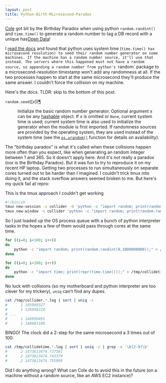 ```yaml
---
layout: post
title: Python-Birth-Microsecond-Paradox
---
```


[Cole](http://uglyboxer.github.io/) got bit by the Birthday Paradox when using python `random.randint()` and `time.time()` to generate a random number to tag a DB record with a unique has[Open Data](http://storage.googleapis.com/books/ngrams/books/datasetsv2.html)!

I [read the docs](https://docs.python.org/2/library/random.html) and found that python uses system time (`time.time() has microsecond resolution) to seed their random number generator on some machines. If the machine has a random number source, it'll use that instead. The servers where this happened must not have a random source, so appending a random number from python's `random` package to a microsecond-resolution timestamp won't add any randomness at all. If the two processes happen to start at the same microsecond they'll produce the same answer. I couldn't force the collision on my machine.

Here's the docs. TLDR: skip to the bottom of this post.

<html>
<dt id="random.seed">
<code class="descclassname">random.</code><code class="descname">seed</code><span class="sig-paren">(</span><span class="optional">[</span><em>x</em><span class="optional">]</span><span class="sig-paren">)</span><a class="headerlink" href="#random.seed" title="Permalink to this definition">¶</a></dt>
<dd><p>Initialize the basic random number generator. Optional argument <em>x</em> can be any
<a class="reference internal" href="../glossary.html#term-hashable"><span class="xref std std-term">hashable</span></a> object. If <em>x</em> is omitted or <code class="docutils literal"><span class="pre">None</span></code>, current system time is used;
current system time is also used to initialize the generator when the module is
first imported.  If randomness sources are provided by the operating system,
they are used instead of the system time (see the <a class="reference internal" href="os.html#os.urandom" title="os.urandom"><code class="xref py py-func docutils literal"><span class="pre">os.urandom()</span></code></a> function
for details on availability).</p>
</dd>
</html>

The "birthday paradox" is what it's called when these collisions happen more often than you expect, like when generating an random integer between 1 and 365. So it doesn't apply here. And it's not really a paradox (nor is the Birthday Paradox). But it was fun to try to reproduce it on my recent HP laptop. Getting two processes to run simultaneously on separate cores turned out to be harder than I imagined. I couldn't trick tmux into doing it, and the stack overflow answers seemed broken to me. But here's my quick fail at repro:

This is the tmux approach I couldn't get working

```bash
#!/bin/sh 
tmux new-session -s collider -d 'python -c "import random; print(random.randint(0,1000000000));"'
tmux new-window -s collider 'python -c "import random; print(random.randint(0,1000000000));"'
```

So I just loaded up the OS process queue with a bunch of python interpreter tasks in the hopes a few of them would pass through cores at the same time.

```bash
for ((i=0; i<100; i++))
do 
    python -c "import random; print(random.randint(0,1000000000));" > /tmp/collider.${i}.log &
done

for ((i=0; i<100; i++))
do 
    python -c "import time; print(repr(time.time()));" > /tmp/collidetime.${i}.log &
done
```

No luck with collisions (so my motherboard and python interpreter are too clever for my trickery), `uniq` can't find any dupes.

```bash
cat /tmp/collider.*.log | sort | uniq -c
#      1 105969327
#      1 126048218
# ...
#      1 146990491
#      1 148685188
```

BINGO! The clock did a 2-step for the same microsecond a 3 times out of 100:

```bash
cat /tmp/collidetime.*.log | sort | uniq -c | grep -e '\b[2-9]\b'
#      2 1473613474.737581
#      2 1473613474.743379
#      2 1473613474.755999
```

Did I do anything wrong?  What can Cole do to avoid this in the future (on a machine without a random source, like an AWS EC2 instance)?

